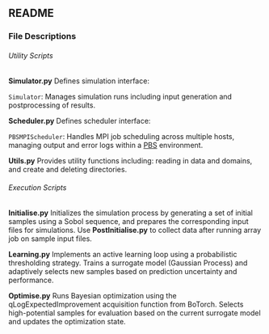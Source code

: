 ## README

### File Descriptions

###### Utility Scripts

**Simulator.py**
Defines simulation interface:

`Simulator`: Manages simulation runs including input generation and postprocessing of results.

**Scheduler.py**
Defines scheduler interface:

`PBSMPIScheduler`: Handles MPI job scheduling across multiple hosts, managing output and error logs within a [PBS](https://www.openpbs.org/) environment.

**Utils.py**
Provides utility functions including: reading in data and domains, and create and deleting directories.

###### Execution Scripts

**Initialise.py**
Initializes the simulation process by generating a set of initial samples using a Sobol sequence, and prepares the corresponding input files for simulations. Use **PostInitialise.py** to collect data after running array job on sample input files.

**Learning.py**
Implements an active learning loop using a probabilistic thresholding strategy. Trains a surrogate model (Gaussian Process) and adaptively selects new samples based on prediction uncertainty and performance.

**Optimise.py**
Runs Bayesian optimization using the qLogExpectedImprovement acquisition function from BoTorch. Selects high-potential samples for evaluation based on the current surrogate model and updates the optimization state.
